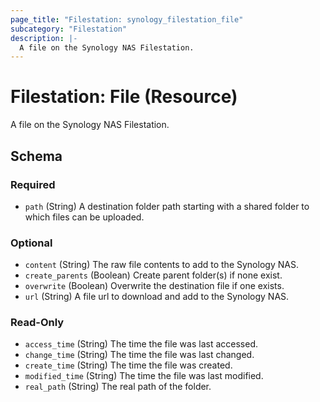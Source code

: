 ```yaml
---
page_title: "Filestation: synology_filestation_file"
subcategory: "Filestation"
description: |-
  A file on the Synology NAS Filestation.
---
```


# Filestation: File (Resource)

A file on the Synology NAS Filestation.



<!-- schema generated by tfplugindocs -->
## Schema

### Required

- `path` (String) A destination folder path starting with a shared folder to which files can be uploaded.

### Optional

- `content` (String) The raw file contents to add to the Synology NAS.
- `create_parents` (Boolean) Create parent folder(s) if none exist.
- `overwrite` (Boolean) Overwrite the destination file if one exists.
- `url` (String) A file url to download and add to the Synology NAS.

### Read-Only

- `access_time` (String) The time the file was last accessed.
- `change_time` (String) The time the file was last changed.
- `create_time` (String) The time the file was created.
- `modified_time` (String) The time the file was last modified.
- `real_path` (String) The real path of the folder.